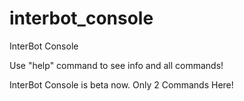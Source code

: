 # interbot_console
InterBot Console

Use "help" command to see info and all commands!


InterBot Console is beta now.
Only 2 Commands Here!
